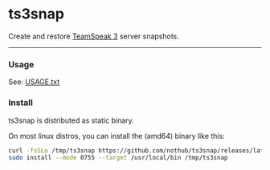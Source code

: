 # ts3snap

Create and restore [TeamSpeak 3](https://www.teamspeak.com/) server snapshots.

---

### Usage

See: [USAGE.txt](./USAGE.txt)

### Install

ts3snap is distributed as static binary.

On most linux distros, you can install the (amd64) binary like this:

```sh
curl -fsSLo /tmp/ts3snap https://github.com/nothub/ts3snap/releases/latest/download/ts3snap_linux_amd64
sudo install --mode 0755 --target /usr/local/bin /tmp/ts3snap
```
